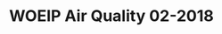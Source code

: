 --- 
title: WOEIP Air Quality 02-2018 
owner: <a href="https://www.woeip.org/">WOEIP</a>
layout: data
month: 9
year: 2018
categories: WOEIP
resourceType: shift_by_month
fileName: 2018-09-01 17:39:37.517966.markdown
---